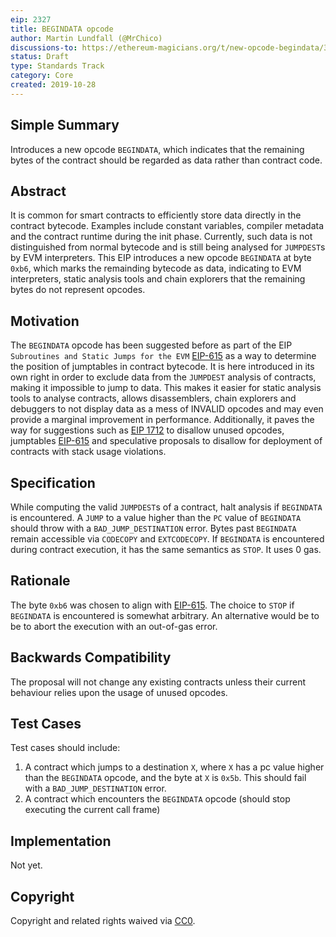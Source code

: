 ```yaml
---
eip: 2327
title: BEGINDATA opcode
author: Martin Lundfall (@MrChico)
discussions-to: https://ethereum-magicians.org/t/new-opcode-begindata/3727
status: Draft
type: Standards Track
category: Core
created: 2019-10-28
---
```


## Simple Summary

<!--"If you can't explain it simply, you don't understand it well enough." Provide a simplified and layman-accessible explanation of the EIP.-->

Introduces a new opcode `BEGINDATA`, which indicates that the remaining bytes of the contract should be regarded as data rather than contract code.

## Abstract

<!--A short (~200 word) description of the technical issue being addressed.-->

It is common for smart contracts to efficiently store data directly in the contract bytecode. Examples include constant variables, compiler metadata and the contract runtime during the init phase. Currently, such data is not distinguished from normal bytecode and is still being analysed for `JUMPDEST`s by EVM interpreters. This EIP introduces a new opcode `BEGINDATA` at byte `0xb6`, which marks the remainding bytecode as data, indicating to EVM interpreters, static analysis tools and chain explorers that the remaining bytes do not represent opcodes.

## Motivation

<!--The motivation is critical for EIPs that want to change the Ethereum protocol. It should clearly explain why the existing protocol specification is inadequate to address the problem that the EIP solves. EIP submissions without sufficient motivation may be rejected outright.-->

The `BEGINDATA` opcode has been suggested before as part of the EIP `Subroutines and Static Jumps for the EVM` [EIP-615](https://eips.ethereum.org/EIPS/eip-615) as a way to determine the position of jumptables in contract bytecode. It is here introduced in its own right in order to exclude data from the `JUMPDEST` analysis of contracts, making it impossible to jump to data. This makes it easier for static analysis tools to analyse contracts, allows disassemblers, chain explorers and debuggers to not display data as a mess of INVALID opcodes and may even provide a marginal improvement in performance. Additionally, it paves the way for suggestions such as [EIP 1712](https://github.com/ethereum/EIPs/pull/1712) to disallow unused opcodes, jumptables [EIP-615](https://eips.ethereum.org/EIPS/eip-615) and speculative proposals to disallow for deployment of contracts with stack usage violations.

## Specification

<!--The technical specification should describe the syntax and semantics of any new feature. The specification should be detailed enough to allow competing, interoperable implementations for any of the current Ethereum platforms (go-ethereum, parity, cpp-ethereum, ethereumj, ethereumjs, and [others](https://github.com/ethereum/wiki/wiki/Clients)).-->

While computing the valid `JUMPDEST`s of a contract, halt analysis if `BEGINDATA` is encountered. A `JUMP` to a value higher than the `PC` value of `BEGINDATA` should throw with a `BAD_JUMP_DESTINATION` error. Bytes past `BEGINDATA` remain accessible via `CODECOPY` and `EXTCODECOPY`.
If `BEGINDATA` is encountered during contract execution, it has the same semantics as `STOP`. It uses 0 gas.

## Rationale

<!--The rationale fleshes out the specification by describing what motivated the design and why particular design decisions were made. It should describe alternate designs that were considered and related work, e.g. how the feature is supported in other languages. The rationale may also provide evidence of consensus within the community, and should discuss important objections or concerns raised during discussion.-->

The byte `0xb6` was chosen to align with [EIP-615](https://eips.ethereum.org/EIPS/eip-615).
The choice to `STOP` if `BEGINDATA` is encountered is somewhat arbitrary. An alternative would be to be to abort the execution with an out-of-gas error.

## Backwards Compatibility

<!--All EIPs that introduce backwards incompatibilities must include a section describing these incompatibilities and their severity. The EIP must explain how the author proposes to deal with these incompatibilities. EIP submissions without a sufficient backwards compatibility treatise may be rejected outright.-->

The proposal will not change any existing contracts unless their current behaviour relies upon the usage of unused opcodes.

## Test Cases

<!--Test cases for an implementation are mandatory for EIPs that are affecting consensus changes. Other EIPs can choose to include links to test cases if applicable.-->

Test cases should include:

1. A contract which jumps to a destination `X`, where `X` has a pc value higher than the `BEGINDATA` opcode, and the byte at `X` is `0x5b`. This should fail with a `BAD_JUMP_DESTINATION` error.
2. A contract which encounters the `BEGINDATA` opcode (should stop executing the current call frame)

## Implementation

<!--The implementations must be completed before any EIP is given status "Final", but it need not be completed before the EIP is accepted. While there is merit to the approach of reaching consensus on the specification and rationale before writing code, the principle of "rough consensus and running code" is still useful when it comes to resolving many discussions of API details.-->

Not yet.

## Copyright

Copyright and related rights waived via [CC0](https://creativecommons.org/publicdomain/zero/1.0/).
